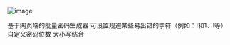 ![image](https://github.com/user-attachments/assets/ec70614e-ee6a-4dd1-8ae7-62ae0a2ba1b0)

基于网页端的批量密码生成器
可设置规避某些易出错的字符（例如：I和1、l等）
自定义密码位数
大小写结合
